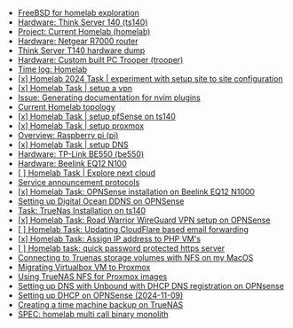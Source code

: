 - [FreeBSD for homelab exploration](../562)
- [Hardware: Think Server 140 (ts140)](../563)
- [Project: Current Homelab (homelab)](../578)
- [Hardware: Netgear R7000 router](../579)
- [Think Server T140 hardware dump](../580)
- [Hardware: Custom built PC Trooper (trooper)](../581)
- [Time log: Homelab](../584)
- [[x] Homelab 2024 Task | experiment with setup site to site configuration](../590)
- [[x] Homelab Task | setup a vpn](../610)
- [Issue: Generating documentation for nvim plugins](../622)
- [Current Homelab topology](../626)
- [[x] Homelab Task | setup pfSense on ts140](../629)
- [[x] Homelab Task | setup proxmox](../661)
- [Overview: Raspberry pi (pi)](../663)
- [[x] Homelab Task | setup DNS](../667)
- [Hardware: TP-Link BE550 (be550)](../685)
- [Hardware: Beelink EQ12 N100](../699)
- [[ ] Homelab Task | Explore next cloud](../701)
- [Service announcement protocols](../705)
- [[x] Homelab Task: OPNSense installation on Beelink EQ12 N1000](../772)
- [Setting up Digital Ocean DDNS on OPNSense](../777)
- [Task: TrueNas Installation on ts140](../783)
- [[x] Homelab Task: Road Warrior WireGuard VPN setup on OPNSense](../787)
- [[ ] Homelab Task: Updating CloudFlare based email forwarding](../794)
- [[x] Homelab Task: Assign IP address to PHP VM's](../795)
- [[ ] Homelab task: quick password protected https server](../803)
- [Connecting to Truenas storage volumes with NFS on my MacOS](../871)
- [Migrating Virtualbox VM to Proxmox](../875)
- [Using TrueNAS NFS for Proxmox images](../877)
- [Setting up DNS with Unbound with DHCP DNS registration on OPNsense](../878)
- [Setting up DHCP on OPNSense (2024-11-09)](../880)
- [Creating a time machine backup on TrueNAS](../895)
- [SPEC: homelab multi call binary monolith](../901)

